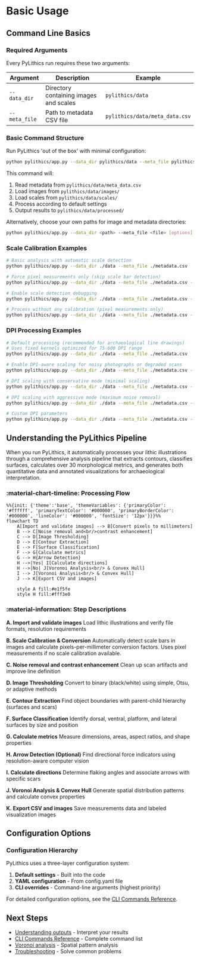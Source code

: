 # Basic Usage

## Command Line Basics

### Required Arguments

Every PyLithics run requires these two arguments:

| Argument | Description | Example |
|----------|-------------|----------|
| `--data_dir` | Directory containing images and scales | `pylithics/data` |
| `--meta_file` | Path to metadata CSV file | `pylithics/data/meta_data.csv` |

### Basic Command Structure

Run PyLithics 'out of the box' with minimal configuration:

```bash
python pylithics/app.py --data_dir pylithics/data --meta_file pylithics/data/meta_data.csv
```
This command will:

1. Read metadata from `pylithics/data/meta_data.csv`
2. Load images from `pylithics/data/images/`
3. Load scales from `pylithics/data/scales/`
4. Process according to default settings
5. Output results to `pylithics/data/processed/`

Alternatively, choose your own paths for image and metadata directories:

```bash
python pylithics/app.py --data_dir <path> --meta_file <file> [options]
```

### Scale Calibration Examples

```bash
# Basic analysis with automatic scale detection
python pylithics/app.py --data_dir ./data --meta_file ./metadata.csv

# Force pixel measurements only (skip scale bar detection)
python pylithics/app.py --data_dir ./data --meta_file ./metadata.csv --force_scale_method pixels

# Enable scale detection debugging
python pylithics/app.py --data_dir ./data --meta_file ./metadata.csv --scale_debug

# Process without any calibration (pixel measurements only)
python pylithics/app.py --data_dir ./data --meta_file ./metadata.csv --disable_scale_calibration
```

### DPI Processing Examples

```bash
# Default processing (recommended for archaeological line drawings)
# Uses fixed kernels optimized for 75-600 DPI range
python pylithics/app.py --data_dir ./data --meta_file ./metadata.csv

# Enable DPI-aware scaling for noisy photographs or degraded scans
python pylithics/app.py --data_dir ./data --meta_file ./metadata.csv --enable_dpi_scaling

# DPI scaling with conservative mode (minimal scaling)
python pylithics/app.py --data_dir ./data --meta_file ./metadata.csv --enable_dpi_scaling --dpi_scaling_mode conservative

# DPI scaling with aggressive mode (maximum noise removal)
python pylithics/app.py --data_dir ./data --meta_file ./metadata.csv --enable_dpi_scaling --dpi_scaling_mode aggressive

# Custom DPI parameters
python pylithics/app.py --data_dir ./data --meta_file ./metadata.csv --enable_dpi_scaling --dpi_reference 150 --dpi_max_scale 2.0
```

## Understanding the PyLithics Pipeline

When you run PyLithics, it automatically processes your lithic illustrations through a comprehensive analysis pipeline that extracts contours, classifies surfaces, calculates over 30 morphological metrics, and generates both quantitative data and annotated visualizations for archaeological interpretation.

<div class="grid" markdown>

<div markdown>

### :material-chart-timeline: Processing Flow

```mermaid
%%{init: {'theme':'base', 'themeVariables': {'primaryColor': '#ffffff', 'primaryTextColor': '#000000', 'primaryBorderColor': '#000000', 'lineColor': '#000000', 'fontSize': '12px'}}}%%
flowchart TD
    A[Import and validate images] --> B[Convert pixels to millimeters]
    B --> C[Noise removal and<br/>contrast enhancement]
    C --> D[Image Thresholding]
    D --> E[Contour Extraction]
    E --> F[Surface Classification]
    F --> G[Calculate metrics]
    G --> H{Arrow Detection}
    H -->|Yes| I[Calculate directions]
    H -->|No| J[Voronoi Analysis<br/> & Convex Hull]
    I --> J[Voronoi Analysis<br/> & Convex Hull]
    J --> K[Export CSV and images]

    style A fill:#e1f5fe
    style H fill:#fff3e0
```

</div>

<div markdown>

### :material-information: Step Descriptions

**A. Import and validate images**
Load lithic illustrations and verify file formats, resolution requirements

**B. Scale Calibration & Conversion**
Automatically detect scale bars in images and calculate pixels-per-millimeter conversion factors. Uses pixel measurements if no scale calibration available.

**C. Noise removal and contrast enhancement**
Clean up scan artifacts and improve line definition

**D. Image Thresholding**
Convert to binary (black/white) using simple, Otsu, or adaptive methods

**E. Contour Extraction**
Find object boundaries with parent-child hierarchy (surfaces and scars)

**F. Surface Classification**
Identify dorsal, ventral, platform, and lateral surfaces by size and position

**G. Calculate metrics**
Measure dimensions, areas, aspect ratios, and shape properties

**H. Arrow Detection (Optional)**
Find directional force indicators using resolution-aware computer vision

**I. Calculate directions**
Determine flaking angles and associate arrows with specific scars

**J. Voronoi Analysis & Convex Hull**
Generate spatial distribution patterns and calculate convex properties

**K. Export CSV and images**
Save measurements data and labeled visualization images

</div>

</div>

## Configuration Options

### Configuration Hierarchy

PyLithics uses a three-layer configuration system:

1. **Default settings** - Built into the code
2. **YAML configuration** - From config.yaml file
3. **CLI overrides** - Command-line arguments (highest priority)

For detailed configuration options, see the [CLI Commands Reference](../reference/cli-commands.md).


## Next Steps

- [Understanding outputs](outputs.md) - Interpret your results
- [CLI Commands Reference](../reference/cli-commands.md) - Complete command list
- [Voronoi analysis](voronoi-analysis.md) - Spatial pattern analysis
- [Troubleshooting](troubleshooting.md) - Solve common problems